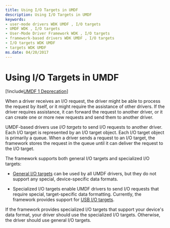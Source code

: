 ```yaml
---
title: Using I/O Targets in UMDF
description: Using I/O Targets in UMDF
keywords:
- user-mode drivers WDK UMDF , I/O targets
- UMDF WDK , I/O targets
- User-Mode Driver Framework WDK , I/O targets
- framework-based drivers WDK UMDF , I/O targets
- I/O targets WDK UMDF
- targets WDK UMDF
ms.date: 04/20/2017
---
```


# Using I/O Targets in UMDF


[!include[UMDF 1 Deprecation](../includes/umdf-1-deprecation.md)]

When a driver receives an I/O request, the driver might be able to process the request by itself, or it might require the assistance of other drivers. If the driver requires assistance, it can forward the request to another driver, or it can create one or more new requests and send them to another driver.

UMDF-based drivers use *I/O targets* to send I/O requests to another driver. Each I/O target is represented by an I/O target object. Each I/O target object is primarily a queue. When a driver sends a request to an I/O target, the framework stores the request in the queue until it can deliver the request to the I/O target.

The framework supports both general I/O targets and specialized I/O targets:

-   [General I/O targets](general-i-o-targets-in-umdf.md) can be used by all UMDF drivers, but they do not support any special, device-specific data formats.

-   Specialized I/O targets enable UMDF drivers to send I/O requests that require special, target-specific data formatting. Currently, the framework provides support for [USB I/O targets](usb-i-o-targets-in-umdf.md).

If the framework provides specialized I/O targets that support your device's data format, your driver should use the specialized I/O targets. Otherwise, the driver should use general I/O targets.

 

 





